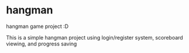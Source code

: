 # hangman
hangman game project :D
<p>This is a simple hangman project using login/register system, scoreboard viewing, and progress saving</p>
